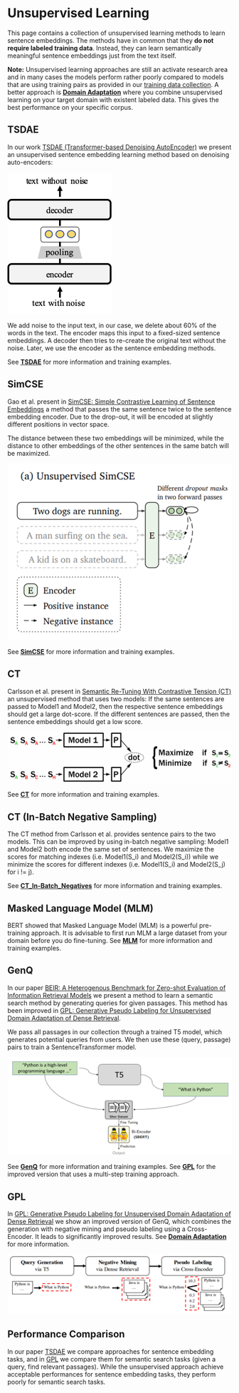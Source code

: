 # Unsupervised Learning

This page contains a collection of unsupervised learning methods to learn sentence embeddings. The methods have in common that they **do not require labeled training data**. Instead, they can learn semantically meaningful sentence embeddings just from the text itself.

**Note:** Unsupervised learning approaches are still an activate research area and in many cases the models perform rather poorly compared to models that are using training pairs as provided in our [training data collection](https://huggingface.co/datasets/sentence-transformers/embedding-training-data). A better approach is **[Domain Adaptation](../domain_adaptation/README.md)** where you combine unsupervised learning on your target domain with existent labeled data. This gives the best performance on your specific corpus.


## TSDAE
In our work [TSDAE (Transformer-based Denoising AutoEncoder)](https://arxiv.org/abs/2104.06979) we present an unsupervised sentence embedding learning method based on denoising auto-encoders:

![](https://raw.githubusercontent.com/UKPLab/sentence-transformers/master/docs/img/TSDAE.png)

We add noise to the input text, in our case, we delete about 60% of the words in the text. The encoder maps this input to a fixed-sized sentence embeddings. A decoder then tries to re-create the original text without the noise. Later, we use the encoder as the sentence embedding methods.

See **[TSDAE](TSDAE/README.md)** for more information and training examples.

## SimCSE

Gao et al. present in [SimCSE: Simple Contrastive Learning of Sentence Embeddings](https://arxiv.org/abs/2104.08821) a method that passes the same sentence twice to the sentence embedding encoder. Due to the drop-out, it will be encoded at slightly different positions in vector space. 

The distance between these two embeddings will be minimized, while the distance to other embeddings of the other sentences in the same batch will be maximized.

![SimCSE working](https://raw.githubusercontent.com/UKPLab/sentence-transformers/master/docs/img/SimCSE.png)

See **[SimCSE](SimCSE/README.md)** for more information and training examples.

## CT

Carlsson et al. present in [Semantic Re-Tuning With Contrastive Tension (CT)](https://openreview.net/pdf?id=Ov_sMNau-PF) an unsupervised method that uses two models: If the same sentences are passed to Model1 and Model2, then the respective sentence embeddings should get a large dot-score. If the different sentences are passed, then the sentence embeddings should get a low score.

![CT working](https://raw.githubusercontent.com/UKPLab/sentence-transformers/master/docs/img/CT.jpg)

See **[CT](CT/README.md)** for more information and training examples.

## CT (In-Batch Negative Sampling)

The CT method from Carlsson et al. provides sentence pairs to the two models. This can be improved by using in-batch negative sampling: Model1 and Model2 both encode the same set of sentences. We maximize the scores for matching indexes (i.e. Model1(S_i) and Model2(S_i)) while we minimize the scores for different indexes (i.e. Model1(S_i) and Model2(S_j) for i != j).

See **[CT_In-Batch_Negatives](CT_In-Batch_Negatives/README.md)** for more information and training examples.

## Masked Language Model (MLM)
BERT showed that Masked Language Model (MLM) is a powerful pre-training approach. It is advisable to first run MLM a large dataset from your domain before you do fine-tuning. See **[MLM](MLM/README.md)** for more information and training examples.

## GenQ

In our paper [BEIR: A Heterogenous Benchmark for Zero-shot Evaluation of Information Retrieval Models](https://arxiv.org/abs/2104.08663)  we present a method to learn a semantic search method by generating queries for given passages. This method has been improved in [GPL: Generative Pseudo Labeling for Unsupervised Domain Adaptation of Dense Retrieval](https://arxiv.org/abs/2112.07577).

We pass all passages in our collection through a trained T5 model, which generates potential queries from users. We then use these (query, passage) pairs to train a SentenceTransformer model.

![Query Generation](https://raw.githubusercontent.com/UKPLab/sentence-transformers/master/docs/img/query-generation.png)

See **[GenQ](query_generation/README.md)** for more information and training examples. See **[GPL](../domain_adaptation/README.md)** for the improved version that uses a multi-step training approach. 

## GPL

In [GPL: Generative Pseudo Labeling for Unsupervised Domain Adaptation of Dense Retrieval](https://arxiv.org/abs/2112.07577) we show an improved version of GenQ, which combines the generation with negative mining and pseudo labeling using a Cross-Encoder. It leads to significantly improved results. See **[Domain Adaptation](../domain_adaptation/README.md)** for more information.

![GPL Architecture](https://raw.githubusercontent.com/UKPLab/sentence-transformers/master/docs/img/gpl_architecture.png) 


## Performance Comparison

In our paper 
[TSDAE](https://arxiv.org/abs/2104.06979) we compare approaches for sentence embedding tasks, and in [GPL](https://arxiv.org/abs/2112.07577) we compare them for semantic search tasks (given a query, find relevant passages). While the unsupervised approach achieve acceptable performances for sentence embedding tasks, they perform poorly for semantic search tasks.



